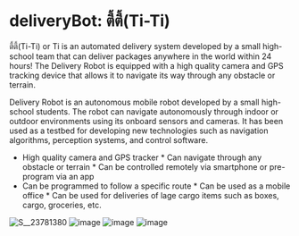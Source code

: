 # deliveryBot: ตี้ตี้(Ti-Ti)

ตี้ตี้(Ti-Ti) or Ti is an automated delivery system developed by a small high-school team that can deliver packages anywhere in the world within 24 hours! The Delivery Robot is equipped with a high quality camera and GPS tracking device that allows it to navigate its way through any obstacle or terrain.

Delivery Robot is an autonomous mobile robot developed by a small high-school students. The robot can navigate autonomously through indoor or outdoor environments using its onboard sensors and cameras. It has been used as a testbed for developing new technologies such as navigation algorithms, perception systems, and control software.

* High quality camera and GPS tracker * Can navigate through any obstacle or terrain * Can be controlled remotely via smartphone or pre-program via an app
* Can be programmed to follow a specific route * Can be used as a mobile office * Can be used for deliveries of lage cargo items such as boxes, cargo, groceries, etc.

![S__23781380](https://user-images.githubusercontent.com/77570219/196430106-082cf871-dca9-4ac0-ab68-5b3bac92b0ec.jpg)
![image](https://user-images.githubusercontent.com/77570219/196430349-714549d1-5a12-49bf-8ef5-1199b582af85.png)
![image](https://user-images.githubusercontent.com/77570219/187121601-fa454c2f-3aed-40e9-ac8d-e16131c3e07f.jpeg)
![image](https://user-images.githubusercontent.com/77570219/187121700-4cf0e204-2f5a-4898-8295-92259ae5c4a6.jpeg)
